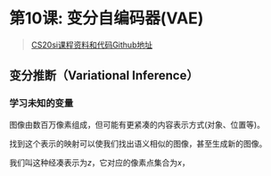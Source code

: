 # 第10课: 变分自编码器(VAE)

> [CS20si课程资料和代码Github地址](https://github.com/cnscott/Stanford-CS20si)

## 变分推断（Variational Inference）

### 学习未知的变量

图像由数百万像素组成，但可能有更紧凑的内容表示方式(对象、位置等)。

找到这个表示的映射可以使我们找出语义相似的图像，甚至生成新的图像。

我们叫这种经凑表示为$z$，它对应的像素点集合为$x$，